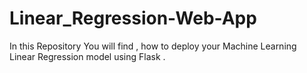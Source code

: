 # Linear_Regression-Web-App
In this Repository You will find , how to deploy your Machine Learning  Linear Regression model using Flask .
